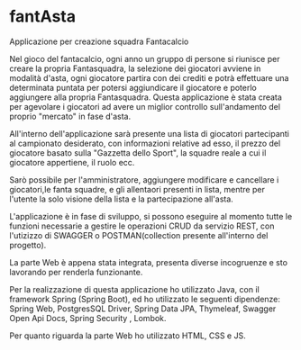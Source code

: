 # fantAsta
Applicazione per creazione squadra Fantacalcio


Nel gioco del fantacalcio, ogni anno un gruppo di persone si riunisce per creare la propria Fantasquadra, la selezione dei giocatori avviene in modalità d'asta,
ogni giocatore partira con dei crediti e potrà effettuare una determinata puntata per potersi aggiundicare il giocatore e poterlo aggiungere alla propria Fantasquadra.
Questa applicazione è stata creata per agevolare i giocatori ad avere un miglior controllo sull'andamento del proprio "mercato" in fase d'asta.

All'interno dell'applicazione sarà presente una lista di giocatori partecipanti al campionato desiderato, con informazioni relative ad esso, il prezzo del giocatore
basato sulla "Gazzetta dello Sport", la squadre reale a cui il giocatore appertiene, il ruolo ecc.

Sarò possibile per l'amministratore, aggiungere modificare e cancellare i giocatori,le fanta squadre, e gli allentaori presenti in lista,
mentre per l'utente la solo visione della lista e la partecipazione all'asta.

L'applicazione è in fase di sviluppo, si possono eseguire al momento tutte le funzioni necessarie a gestire le operazioni CRUD da servizio REST,
con l'utizizzo di SWAGGER o POSTMAN(collection presente all'interno del progetto).

La parte Web è appena stata integrata, presenta diverse incogruenze e sto lavorando per renderla funzionante.

Per la realizzazione di questa applicazione ho utilizzato Java, con il framework Spring (Spring Boot), ed ho utilizzato le seguenti dipendenze:
Spring Web, PostgresSQL Driver, Spring Data JPA, Thymeleaf, Swagger Open Api Docs, Spring Security , Lombok.

Per quanto riguarda la parte Web ho utilizzato HTML, CSS e JS.

